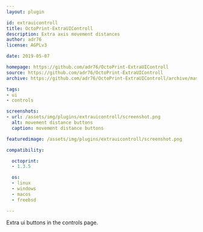 ```yaml
---
layout: plugin

id: extrauicontroll
title: OctoPrint-ExtraUIControll
description: Extra axis movement distances
author: adr76
license: AGPLv3

date: 2019-05-07

homepage: https://github.com/adr76/OctoPrint-ExtraUIControll
source: https://github.com/adr76/OctoPrint-ExtraUIControll
archive: https://github.com/adr76/OctoPrint-ExtraUIControll/archive/master.zip

tags:
- ui
- controls

screenshots:
- url: /assets/img/plugins/extrauicontroll/screenshot.png
  alt: movement distance buttons
  caption: movement distance buttons

featuredimage: /assets/img/plugins/extrauicontroll/screenshot.png

compatibility:

  octoprint:
  - 1.3.5

  os:
  - linux
  - windows
  - macos
  - freebsd

---
```


Extra ui buttons in the controls page.
